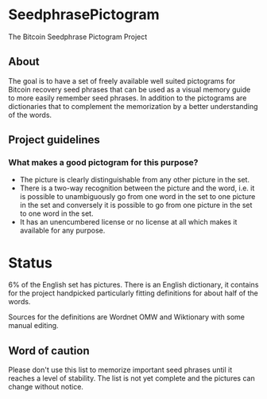 # SeedphrasePictogram
The Bitcoin Seedphrase Pictogram Project

## About
The goal is to have a set of freely available well suited pictograms for Bitcoin recovery seed phrases that can be used as a visual memory guide to more easily remember seed phrases.
In addition to the pictograms are dictionaries that to complement the memorization by a better understanding of the words.

## Project guidelines
### What makes a good pictogram for this purpose?
* The picture is clearly distinguishable from any other picture in the set.
* There is a two-way recognition between the picture and the word, i.e. it is possible to unambiguously go from one word in the set to one picture in the set and conversely it is possible to go from one picture in the set to one word in the set.
* It has an unencumbered license or no license at all which makes it available for any purpose.

# Status
6% of the English set has pictures.
There is an English dictionary, it contains for the project handpicked particularly fitting definitions for about half of the words.

Sources for the definitions are Wordnet OMW and Wiktionary with some manual editing.

## Word of caution
Please don't use this list to memorize important seed phrases until it reaches a level of stability.
The list is not yet complete and the pictures can change without notice.
